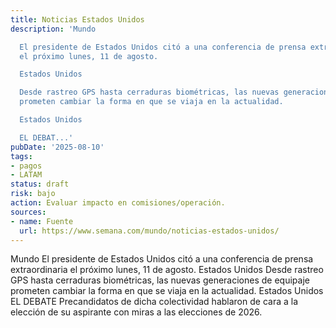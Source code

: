 ```yaml
---
title: Noticias Estados Unidos
description: 'Mundo

  El presidente de Estados Unidos citó a una conferencia de prensa extraordinaria
  el próximo lunes, 11 de agosto.

  Estados Unidos

  Desde rastreo GPS hasta cerraduras biométricas, las nuevas generaciones de equipaje
  prometen cambiar la forma en que se viaja en la actualidad.

  Estados Unidos

  EL DEBAT...'
pubDate: '2025-08-10'
tags:
- pagos
- LATAM
status: draft
risk: bajo
action: Evaluar impacto en comisiones/operación.
sources:
- name: Fuente
  url: https://www.semana.com/mundo/noticias-estados-unidos/
---
```

Mundo
El presidente de Estados Unidos citó a una conferencia de prensa extraordinaria el próximo lunes, 11 de agosto.
Estados Unidos
Desde rastreo GPS hasta cerraduras biométricas, las nuevas generaciones de equipaje prometen cambiar la forma en que se viaja en la actualidad.
Estados Unidos
EL DEBATE
Precandidatos de dicha colectividad hablaron de cara a la elección de su aspirante con miras a las elecciones de 2026.